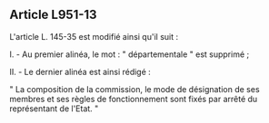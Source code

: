 Article L951-13
----
L'article L. 145-35 est modifié ainsi qu'il suit :

I. - Au premier alinéa, le mot : " départementale " est supprimé ;

II. - Le dernier alinéa est ainsi rédigé :

" La composition de la commission, le mode de désignation de ses membres et ses
règles de fonctionnement sont fixés par arrêté du représentant de l'Etat. "
